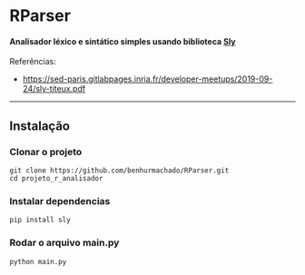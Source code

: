 # RParser

#### Analisador léxico e sintático simples usando biblioteca [Sly](https://sly.readthedocs.io/en/latest/sly.html)

Referências:
  - https://sed-paris.gitlabpages.inria.fr/developer-meetups/2019-09-24/sly-titeux.pdf

---

## Instalação

### Clonar o projeto
    
    git clone https://github.com/benhurmachado/RParser.git
    cd projeto_r_analisador

### Instalar dependencias
    
    pip install sly

### Rodar o arquivo main.py

    python main.py
